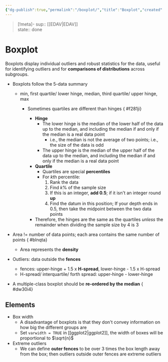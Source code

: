 ```yaml
---
{"dg-publish":true,"permalink":"/boxplot/","title":"Boxplot","created":"2022-09-13T16:24:30","updated":"2022-12-10T19:37:21"}
---
```


> [!meta]-
sup:: [[EDAV\|EDAV]]  
state:: done  

# Boxplot

Boxplots display individual outliers and robust statistics for the data, useful for identifying outliers and for **comparisons of distributions** across subgroups.

- Boxplots follow the 5-data summary
    - min, first quartile/ lower hinge, median, third quartile/ upper hinge, max
        - Sometimes quartiles are different than hinges 
{ #f281ji}

            - **Hinge**
                - The lower hinge is the median of the lower half of the data up to the median, and including the median if and only if the median is a real data point
                    - i.e., the median is not the average of two points; i.e., the size of the data is odd
                - The upper hinge is the median of the upper half of the data up to the median, and including the median if and only if the median is a real data point
            - **Quartile**
                - Quartiles are special **percentiles**
                - For $k$th percentile:
                    1. Rank the data
                    2. Find $k$% of the sample size
                    3. If this is an integer, **add 0.5**; if it isn't an integer round **up**
                    4. Find the datum in this position; If your depth ends in 0.5, then take the midpoint between the two data points
            - <span class="alt-check alt-check-impt">Therefore, the hinges are the same as the quartiles *unless* the remainder when dividing the sample size by 4 is 3</span>
- Area != number of data points; each area contains the same number of points
{ #blnqta}

    - Area represents the **density**
- Outliers: data outside the **fences**
    - fences: upper-hinge + 1.5 x **H-spread**, lower-hinge - 1.5 x H-spread
    - H-spread/ interquartile/ forth spread: upper-hinge - lower-hinge
- A multiple-class boxplot should be **re-ordered by the median**
{ #dw30i4}


## Elements

- Box width
    - A disadvantage of boxplots is that they don't convey information on how big the different groups are
    - Set `varwidth = TRUE` in [[ggplot2\|ggplot2]], the width of boxes will be proportional to $\sqrt{n}$
- Extreme outliers
    - We can define **outer fences** to be over 3 times the box length away from the box; then outliers outside outer fences are extreme outliers
